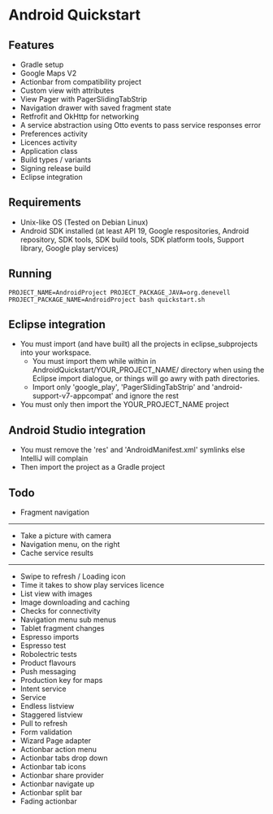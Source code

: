 Android Quickstart
==================

Features
--------

- Gradle setup
- Google Maps V2
- Actionbar from compatibility project
- Custom view with attributes
- View Pager with PagerSlidingTabStrip
- Navigation drawer with saved fragment state
- Retfrofit and OkHttp for networking
- A service abstraction using Otto events to pass service responses error
- Preferences activity
- Licences activity
- Application class
- Build types / variants
- Signing release build
- Eclipse integration

Requirements
------------

- Unix-like OS (Tested on Debian Linux) 
- Android SDK installed (at least API 19, Google respositories, Android repository, SDK tools, SDK build tools, SDK platform tools, Support library, Google play services)

Running
-------

	PROJECT_NAME=AndroidProject PROJECT_PACKAGE_JAVA=org.denevell PROJECT_PACKAGE_NAME=AndroidProject bash quickstart.sh

Eclipse integration
-------------------

- You must import (and have built) all the projects in eclipse_subprojects into your workspace.
   - You must import them while within in AndroidQuickstart/YOUR_PROJECT_NAME/ directory when using the Eclipse import dialogue, or things will go awry with path directories.
   - Import only 'google_play', 'PagerSlidingTabStrip' and 'android-support-v7-appcompat' and ignore the rest
- You must only then import the YOUR_PROJECT_NAME project

Android Studio integration
--------------------------

- You must remove the 'res' and 'AndroidManifest.xml' symlinks else IntelliJ will complain 
- Then import the project as a Gradle project

Todo
----

- Fragment navigation
---
- Take a picture with camera
- Navigation menu, on the right
- Cache service results
---
- Swipe to refresh / Loading icon
- Time it takes to show play services licence
- List view with images
- Image downloading and caching
- Checks for connectivity
- Navigation menu sub menus
- Tablet fragment changes
- Espresso imports
- Espresso test
- Robolectric tests
- Product flavours
- Push messaging
- Production key for maps
- Intent service
- Service
- Endless listview
- Staggered listview
- Pull to refresh
- Form validation
- Wizard Page adapter
- Actionbar action menu
- Actionbar tabs drop down
- Actionbar tab icons
- Actionbar share provider 
- Actionbar navigate up
- Actionbar split bar
- Fading actionbar
